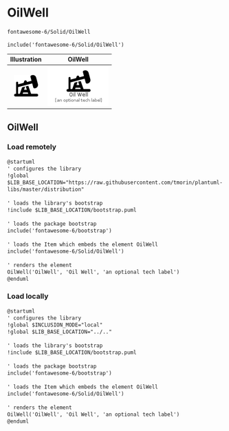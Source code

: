 # OilWell


```text
fontawesome-6/Solid/OilWell
```

```text
include('fontawesome-6/Solid/OilWell')
```



| Illustration | OilWell |
| :---: | :---: |
| ![illustration for Illustration](../../fontawesome-6/Solid/OilWell.png) | ![illustration for OilWell](../../fontawesome-6/Solid/OilWell.Local.png) |




## OilWell

### Load remotely
```plantuml
@startuml
' configures the library
!global $LIB_BASE_LOCATION="https://raw.githubusercontent.com/tmorin/plantuml-libs/master/distribution"

' loads the library's bootstrap
!include $LIB_BASE_LOCATION/bootstrap.puml

' loads the package bootstrap
include('fontawesome-6/bootstrap')

' loads the Item which embeds the element OilWell
include('fontawesome-6/Solid/OilWell')

' renders the element
OilWell('OilWell', 'Oil Well', 'an optional tech label')
@enduml
```

### Load locally
```plantuml
@startuml
' configures the library
!global $INCLUSION_MODE="local"
!global $LIB_BASE_LOCATION="../.."

' loads the library's bootstrap
!include $LIB_BASE_LOCATION/bootstrap.puml

' loads the package bootstrap
include('fontawesome-6/bootstrap')

' loads the Item which embeds the element OilWell
include('fontawesome-6/Solid/OilWell')

' renders the element
OilWell('OilWell', 'Oil Well', 'an optional tech label')
@enduml
```

